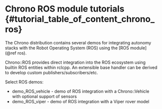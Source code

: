 Chrono ROS module tutorials {#tutorial_table_of_content_chrono_ros}
===============================

The Chrono distribution contains several demos for integrating autonomy stacks with the Robot Operating System (ROS) using the [ROS module](@ref ros).

Chrono::ROS provides direct integration into the ROS ecosystem using builtin ROS entities within rclcpp. An extensible base handler can be derived to develop custom publishers/subscribers/etc.

Select ROS demos:

* demo_ROS_vehicle - demo of ROS integration with a Chrono::Vehicle with optional support of sensors
* demo_ROS_viper - demo of ROS integration with a Viper rover model